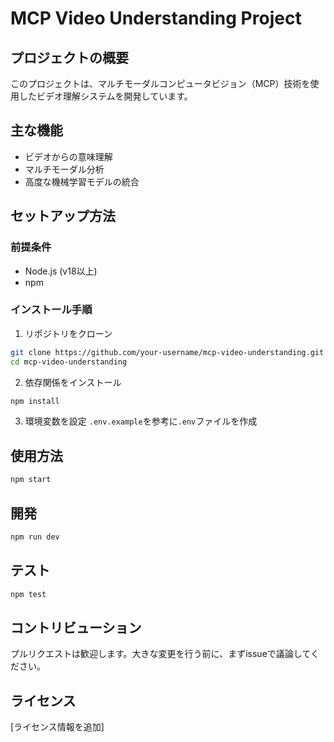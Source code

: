 # MCP Video Understanding Project

## プロジェクトの概要
このプロジェクトは、マルチモーダルコンピュータビジョン（MCP）技術を使用したビデオ理解システムを開発しています。

## 主な機能
- ビデオからの意味理解
- マルチモーダル分析
- 高度な機械学習モデルの統合

## セットアップ方法

### 前提条件
- Node.js (v18以上)
- npm

### インストール手順
1. リポジトリをクローン
```bash
git clone https://github.com/your-username/mcp-video-understanding.git
cd mcp-video-understanding
```

2. 依存関係をインストール
```bash
npm install
```

3. 環境変数を設定
`.env.example`を参考に`.env`ファイルを作成

## 使用方法
```bash
npm start
```

## 開発
```bash
npm run dev
```

## テスト
```bash
npm test
```

## コントリビューション
プルリクエストは歓迎します。大きな変更を行う前に、まずissueで議論してください。

## ライセンス
[ライセンス情報を追加]
